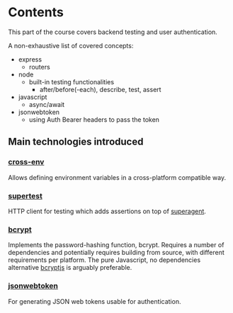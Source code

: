 # Contents

This part of the course covers backend testing and user
authentication.

A non-exhaustive list of covered concepts:
- express
    - routers
- node
    - built-in testing functionalities
        - after/before(-each), describe, test, assert
- javascript
    - async/await
- jsonwebtoken
    - using Auth Bearer headers to pass the token

## Main technologies introduced

### [cross-env](https://github.com/kentcdodds/cross-env)

Allows defining environment variables in a cross-platform compatible
way.

### [supertest](https://github.com/ladjs/supertest)

HTTP client for testing which adds assertions on top of
[superagent](https://github.com/ladjs/superagent).

### [bcrypt](https://github.com/kelektiv/node.bcrypt.js)

Implements the password-hashing function, bcrypt. Requires
a number of dependencies and potentially requires building
from source, with different requirements per platform. The pure Javascript, no dependencies alternative
[bcryptjs](https://github.com/dcodeIO/bcrypt.js) is arguably
preferable.

### [jsonwebtoken](https://github.com/auth0/node-jsonwebtoken)

For generating JSON web tokens usable for authentication.
